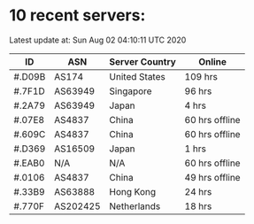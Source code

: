 # 10 recent servers:

Latest update at: Sun Aug 02 04:10:11 UTC 2020

| ID | ASN | Server Country | Online |
| -- | --- | -------------- | ------ |
| #.D09B | AS174 | United States | 109 hrs |
| #.7F1D | AS63949 | Singapore | 96 hrs |
| #.2A79 | AS63949 | Japan | 4 hrs |
| #.07E8 | AS4837 | China | 60 hrs offline |
| #.609C | AS4837 | China | 60 hrs offline |
| #.D369 | AS16509 | Japan | 1 hrs |
| #.EAB0 | N/A | N/A | 60 hrs offline |
| #.0106 | AS4837 | China | 49 hrs offline |
| #.33B9 | AS63888 | Hong Kong | 24 hrs |
| #.770F | AS202425 | Netherlands | 18 hrs |


